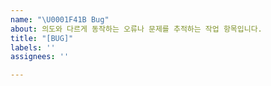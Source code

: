 ```yaml
---
name: "\U0001F41B Bug"
about: 의도와 다르게 동작하는 오류나 문제를 추적하는 작업 항목입니다.
title: "[BUG]"
labels: ''
assignees: ''

---
```




